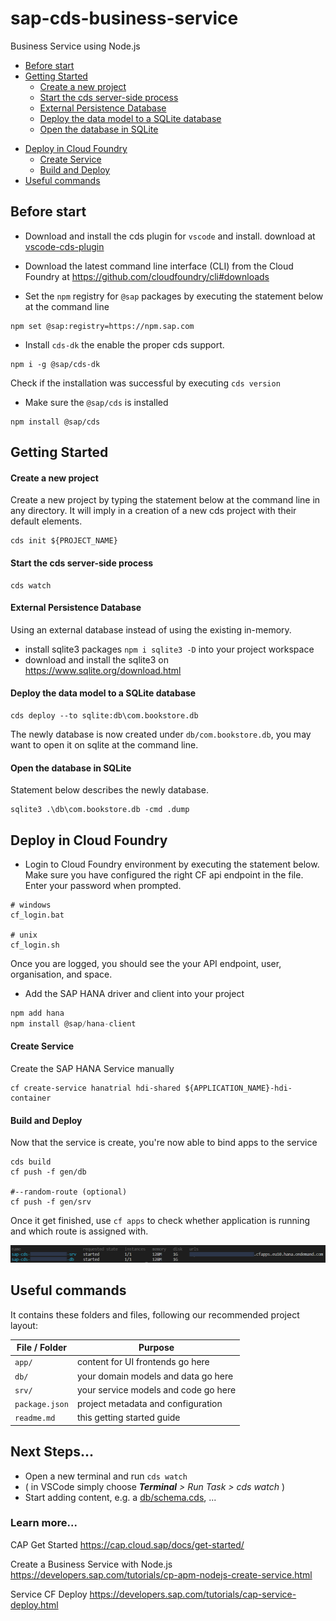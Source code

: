 # sap-cds-business-service
Business Service using Node.js

* [Before start](#before-start)
* [Getting Started](#getting-started)
  * [Create a new project](#create-a-new-project)
  * [Start the cds server-side process](#start-the-cds-server-side-process)
  * [External Persistence Database](#external-persistence-database)
  * [Deploy the data model to a SQLite database](#deploy-the-data-model-to-a-sqlite-database)
  * [Open the database in SQLite](#open-the-database-in-sqlite)
- [Deploy in Cloud Foundry](#deploy-in-cloud-foundry)
  * [Create Service](#create-service)
  * [Build and Deploy](#build-and-deploy)
- [Useful commands](#useful-commands)
 
## Before start

- Download and install the cds plugin for `vscode` and install. download at [vscode-cds-plugin](https://tools.hana.ondemand.com/#cloud-vscodecds)

- Download the latest command line interface (CLI) from the Cloud Foundry at https://github.com/cloudfoundry/cli#downloads

- Set the `npm` registry for `@sap` packages by executing the statement below at the command line

```
npm set @sap:registry=https://npm.sap.com
```

- Install `cds-dk` the enable the proper cds support.

```
npm i -g @sap/cds-dk
```

Check if the installation was successful by executing `cds version`

- Make sure the `@sap/cds` is installed

```
npm install @sap/cds
```


## Getting Started


#### Create a new project 

Create a new project by typing the statement below at the command line in any directory. It will imply in a creation of a new cds project with their default elements.

```
cds init ${PROJECT_NAME}
```


#### Start the cds server-side process 

```
cds watch
```


#### External Persistence Database

Using an external database instead of using the existing in-memory.

- install sqlite3 packages `npm i sqlite3 -D` into your project workspace
- download and install the sqlite3 on https://www.sqlite.org/download.html

#### Deploy the data model to a SQLite database

```
cds deploy --to sqlite:db\com.bookstore.db
```

The newly database is now created under `db/com.bookstore.db`, you may want to open it on sqlite at the command line.


#### Open the database in SQLite

Statement below describes the newly database.

```
sqlite3 .\db\com.bookstore.db -cmd .dump
```

## Deploy in Cloud Foundry

- Login to Cloud Foundry environment by executing the statement below. Make sure you have configured the right CF api endpoint in the file. Enter your password when prompted.

``` windows
# windows
cf_login.bat

# unix
cf_login.sh
```
Once you are logged, you should see the your API endpoint, user, organisation, and space.

- Add the SAP HANA driver and client into your project

```javascript
npm add hana
npm install @sap/hana-client
```


#### Create Service

Create the SAP HANA Service manually 

```
cf create-service hanatrial hdi-shared ${APPLICATION_NAME}-hdi-container
```


#### Build and Deploy

Now that the service is create, you're now able to bind apps to the service

```
cds build
cf push -f gen/db

#--random-route (optional)
cf push -f gen/srv 
```

Once it get finished, use `cf apps` to check whether application is running and which route is assigned with.

![cf-apps](.images/img-1.png)

## Useful commands

It contains these folders and files, following our recommended project layout:

File / Folder  | Purpose
---------------|----------
`app/`         | content for UI frontends go here
`db/`          | your domain models and data go here
`srv/`         | your service models and code go here
`package.json` | project metadata and configuration
`readme.md`    | this getting started guide


## Next Steps...

- Open a new terminal and run  `cds watch`
- ( in VSCode simply choose _**Terminal** > Run Task > cds watch_ )
- Start adding content, e.g. a [db/schema.cds](db/schema.cds), ...


### Learn more...

CAP Get Started https://cap.cloud.sap/docs/get-started/

Create a Business Service with Node.js https://developers.sap.com/tutorials/cp-apm-nodejs-create-service.html

Service CF Deploy https://developers.sap.com/tutorials/cap-service-deploy.html